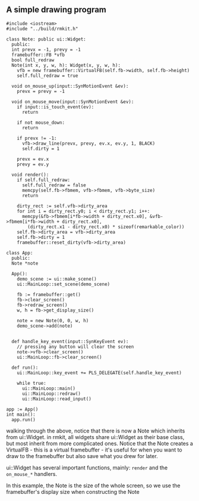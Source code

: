## A simple drawing program

```
#include <iostream>
#include "../build/rmkit.h"

class Note: public ui::Widget:
  public:
  int prevx = -1, prevy = -1
  framebuffer::FB *vfb
  bool full_redraw
  Note(int x, y, w, h): Widget(x, y, w, h):
    vfb = new framebuffer::VirtualFB(self.fb->width, self.fb->height)
    self.full_redraw = true

  void on_mouse_up(input::SynMotionEvent &ev):
    prevx = prevy = -1

  void on_mouse_move(input::SynMotionEvent &ev):
    if input::is_touch_event(ev):
      return

    if not mouse_down:
      return

    if prevx != -1:
      vfb->draw_line(prevx, prevy, ev.x, ev.y, 1, BLACK)
      self.dirty = 1

    prevx = ev.x
    prevy = ev.y

  void render():
    if self.full_redraw:
      self.full_redraw = false
      memcpy(self.fb->fbmem, vfb->fbmem, vfb->byte_size)
      return

    dirty_rect := self.vfb->dirty_area
    for int i = dirty_rect.y0; i < dirty_rect.y1; i++:
      memcpy(&fb->fbmem[i*fb->width + dirty_rect.x0], &vfb->fbmem[i*fb->width + dirty_rect.x0],
        (dirty_rect.x1 - dirty_rect.x0) * sizeof(remarkable_color))
    self.fb->dirty_area = vfb->dirty_area
    self.fb->dirty = 1
    framebuffer::reset_dirty(vfb->dirty_area)

class App:
  public:
  Note *note

  App():
    demo_scene := ui::make_scene()
    ui::MainLoop::set_scene(demo_scene)

    fb := framebuffer::get()
    fb->clear_screen()
    fb->redraw_screen()
    w, h = fb->get_display_size()

    note = new Note(0, 0, w, h)
    demo_scene->add(note)


  def handle_key_event(input::SynKeyEvent ev):
    // pressing any button will clear the screen
    note->vfb->clear_screen()
    ui::MainLoop::fb->clear_screen()

  def run():
    ui::MainLoop::key_event += PLS_DELEGATE(self.handle_key_event)

    while true:
      ui::MainLoop::main()
      ui::MainLoop::redraw()
      ui::MainLoop::read_input()

app := App()
int main():
  app.run()
```

walking through the above, notice that there is now a Note which inherits from
ui::Widget. in rmkit, all widgets share ui::Widget as their base class, but
most inherit from more complicated ones. Notice that the Note creates a
VirtualFB - this is a virtual framebuffer - it's useful for when you want to
draw to the framebuffer but also save what you drew for later.

ui::Widget has several important functions, mainly: `render` and the
`on_mouse_*` handlers. 

In this example, the Note is the size of the whole screen, so we use the
framebuffer's display size when constructing the Note


